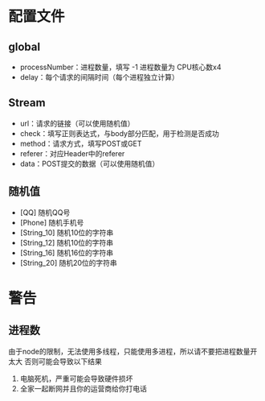 # 配置文件

## global
- processNumber：进程数量，填写 -1 进程数量为 CPU核心数x4
- delay：每个请求的间隔时间（每个进程独立计算）

## Stream
- url：请求的链接（可以使用随机值）
- check：填写正则表达式，与body部分匹配，用于检测是否成功
- method：请求方式，填写POST或GET
- referer：对应Header中的referer
- data：POST提交的数据（可以使用随机值）

## 随机值
- [QQ] 随机QQ号
- [Phone] 随机手机号
- [String_10] 随机10位的字符串
- [String_12] 随机10位的字符串
- [String_16] 随机16位的字符串
- [String_20] 随机20位的字符串

# 警告
## 进程数
由于node的限制，无法使用多线程，只能使用多进程，所以请不要把进程数量开太大
否则可能会导致以下结果
1. 电脑死机，严重可能会导致硬件损坏
2. 全家一起断网并且你的运营商给你打电话
